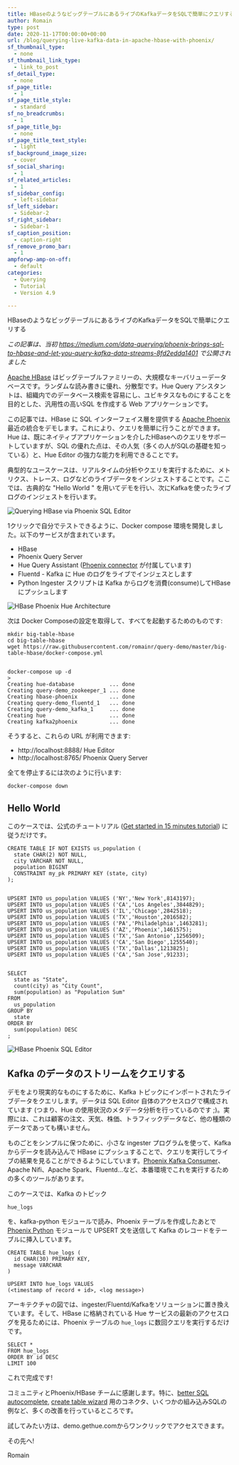 ```yaml
---
title: HBaseのようなビッグテーブルにあるライブのKafkaデータをSQLで簡単にクエリする
author: Romain
type: post
date: 2020-11-17T00:00:00+00:00
url: /blog/querying-live-kafka-data-in-apache-hbase-with-phoenix/
sf_thumbnail_type:
  - none
sf_thumbnail_link_type:
  - link_to_post
sf_detail_type:
  - none
sf_page_title:
  - 1
sf_page_title_style:
  - standard
sf_no_breadcrumbs:
  - 1
sf_page_title_bg:
  - none
sf_page_title_text_style:
  - light
sf_background_image_size:
  - cover
sf_social_sharing:
  - 1
sf_related_articles:
  - 1
sf_sidebar_config:
  - left-sidebar
sf_left_sidebar:
  - Sidebar-2
sf_right_sidebar:
  - Sidebar-1
sf_caption_position:
  - caption-right
sf_remove_promo_bar:
  - 1
ampforwp-amp-on-off:
  - default
categories:
  - Querying
  - Tutorial
  - Version 4.9

---
```

HBaseのようなビッグテーブルにあるライブのKafkaデータをSQLで簡単にクエリする

*この記事は、当初 https://medium.com/data-querying/phoenix-brings-sql-to-hbase-and-let-you-query-kafka-data-streams-8fd2edda1401 で公開されました*

[Apache HBase](https://hbase.apache.org/) はビッグテーブルファミリーの、大規模なキーバリューデータベースです。ランダムな読み書きに優れ、分散型です。Hue Query アシスタントは、組織内でのデータベース検索を容易にし、ユビキタスなものにすることを目的とした、汎用性の高いSQL を作成する Web アプリケーションです。

この記事では、HBase に SQL インターフェイス層を提供する [Apache Phoenix](https://phoenix.apache.org/) 最近の統合をデモします。これにより、クエリを簡単に行うことができます。Hue は、既にネイティブアプリケーションを介したHBaseへのクエリをサポートしていますが、SQL の優れた点は、その人気（多くの人がSQLの基礎を知っている）と、Hue Editor の強力な能力を利用できることです。

典型的なユースケースは、リアルタイムの分析やクエリを実行するために、メトリクス、トレース、ログなどのライブデータをインジェストすることです。ここでは、古典的な "Hello World " を用いてデモを行い、次にKafkaを使ったライブログのインジェストを行います。

![Querying HBase via Phoenix SQL Editor](https://cdn.gethue.com/uploads/2020/11/peek-phoenix.gif)

1クリックで自分でテストできるように、Docker compose 環境を開発しました。以下のサービスが含まれています。

* HBase
* Phoenix Query Server
* Hue Query Assistant ([Phoenix connector](https://docs.gethue.com/administrator/configuration/connectors/#apache-phoenix) が付属しています)
* Fluentd - Kafka に Hue のログをライブでインジェスとします
* Python Ingester スクリプトは Kafka からログを消費(consume)してHBaseにプッシュします

![HBase Phoenix Hue Architecture](https://cdn.gethue.com/uploads/2020/11/hue-phoenix-hbase-archi.png)

次は Docker Composeの設定を取得して、すべてを起動するためのものです:

    mkdir big-table-hbase
    cd big-table-hbase
    wget https://raw.githubusercontent.com/romainr/query-demo/master/big-table-hbase/docker-compose.yml


    docker-compose up -d
    >
    Creating hue-database           ... done
    Creating query-demo_zookeeper_1 ... done
    Creating hbase-phoenix          ... done
    Creating query-demo_fluentd_1   ... done
    Creating query-demo_kafka_1     ... done
    Creating hue                    ... done
    Creating kafka2phoenix          ... done

そうすると、これらの URL が利用できます:

* http://localhost:8888/ Hue Editor
* http://localhost:8765/ Phoenix Query Server

全てを停止するには次のように行います:

    docker-compose down

## Hello World

このケースでは、公式のチュートリアル ([Get started in 15 minutes tutorial](https://phoenix.apache.org/Phoenix-in-15-minutes-or-less.html)) に従うだけです。

    CREATE TABLE IF NOT EXISTS us_population (
      state CHAR(2) NOT NULL,
      city VARCHAR NOT NULL,
      population BIGINT
      CONSTRAINT my_pk PRIMARY KEY (state, city)
    );


    UPSERT INTO us_population VALUES ('NY','New York',8143197);
    UPSERT INTO us_population VALUES ('CA','Los Angeles',3844829);
    UPSERT INTO us_population VALUES ('IL','Chicago',2842518);
    UPSERT INTO us_population VALUES ('TX','Houston',2016582);
    UPSERT INTO us_population VALUES ('PA','Philadelphia',1463281);
    UPSERT INTO us_population VALUES ('AZ','Phoenix',1461575);
    UPSERT INTO us_population VALUES ('TX','San Antonio',1256509);
    UPSERT INTO us_population VALUES ('CA','San Diego',1255540);
    UPSERT INTO us_population VALUES ('TX','Dallas',1213825);
    UPSERT INTO us_population VALUES ('CA','San Jose',91233);


    SELECT
      state as "State",
      count(city) as "City Count",
      sum(population) as "Population Sum"
    FROM
      us_population
    GROUP BY
      state
    ORDER BY
      sum(population) DESC
    ;

![HBase Phoenix SQL Editor](https://cdn.gethue.com/uploads/2020/11/hue-editor-phoenix.png)

## Kafka のデータのストリームをクエリする

デモをより現実的なものにするために、Kafka トピックにインポートされたライブデータをクエリします。データは SQL Editor 自体のアクセスログで構成されています (つまり、Hue の使用状況のメタデータ分析を行っているのです ;)。実際には、これは顧客の注文、天気、株価、トラフィックデータなど、他の種類のデータであっても構いません。

ものごとをシンプルに保つために、小さな ingester プログラムを使って、Kafka からデータを読み込んで HBase にプッシュすることで、クエリを実行してライブの結果を見ることができるようにしています。[Phoenix Kafka Consumer](https://phoenix.apache.org/kafka.html)、Apache Nifi、Apache Spark、Fluentd...など、本番環境でこれを実行するための多くのツールがあります。

このケースでは、Kafka のトピック

    hue_logs

を、kafka-python モジュールで読み、Phoenix テーブルを作成したあとで [Phoenix Python](https://phoenix.apache.org/python.html) モジュールで UPSERT 文を送信して Kafka のレコードをテーブルに挿入しています。

    CREATE TABLE hue_logs (
      id CHAR(30) PRIMARY KEY,
      message VARCHAR
    )

    UPSERT INTO hue_logs VALUES
    (<timestamp of record + id>, <log message>)

アーキテクチャの図では、ingester/Fluentd/Kafkaをソリューションに置き換えています。そして、HBase に格納されている Hue サービスの最新のアクセスログを見るためには、Phoenix テーブルの `hue_logs` に数回クエリを実行するだけです。

    SELECT *
    FROM hue_logs
    ORDER BY id DESC
    LIMIT 100

これで完成です!

コミュニティとPhoenix/HBase チームに感謝します。特に、[better SQL autocomplete](https://docs.gethue.com/developer/parsers/), [create table wizard](/querying-exploring-the-instacart-dataset-part-1-ingesting-the-data/) 用のコネクタ、いくつかの組み込みSQLの例など、多くの改善を行っているところです。

試してみたい方は、demo.gethue.comからワンクリックでアクセスできます。

その先へ!

Romain
